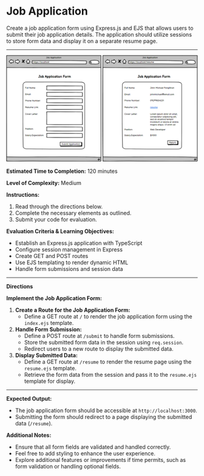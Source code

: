 # Job Application

Create a job application form using Express.js and EJS that allows users to submit their job application details. The application should utilize sessions to store form data and display it on a separate resume page.

---

![Job Application](/10%20-%20Assets/JobApplication.png)

**Estimated Time to Completion:** 120 minutes

**Level of Complexity:** Medium

**Instructions:**

1. Read through the directions below.
2. Complete the necessary elements as outlined.
3. Submit your code for evaluation.

**Evaluation Criteria & Learning Objectives:**

- Establish an Express.js application with TypeScript
- Configure session management in Express
- Create GET and POST routes
- Use EJS templating to render dynamic HTML
- Handle form submissions and session data

---

**Directions**

**Implement the Job Application Form:**

1. **Create a Route for the Job Application Form:**
    - Define a GET route at `/` to render the job application form using the `index.ejs` template.
2. **Handle Form Submission:**
    - Define a POST route at `/submit` to handle form submissions.
    - Store the submitted form data in the session using `req.session`.
    - Redirect users to a new route to display the submitted data.
3. **Display Submitted Data:**
    - Define a GET route at `/resume` to render the resume page using the `resume.ejs` template.
    - Retrieve the form data from the session and pass it to the `resume.ejs` template for display.

---

**Expected Output:**

- The job application form should be accessible at `http://localhost:3000`.
- Submitting the form should redirect to a page displaying the submitted data (`/resume`).

**Additional Notes:**

- Ensure that all form fields are validated and handled correctly.
- Feel free to add styling to enhance the user experience.
- Explore additional features or improvements if time permits, such as form validation or handling optional fields.